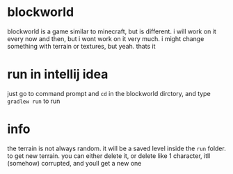 # blockworld
 blockworld is a game similar to minecraft, but is different. i will work on it every now and then, but i wont work on it very much. i might change something with terrain or textures, but yeah. thats it

# run in intellij idea
just go to command prompt and `cd` in the blockworld dirctory, and type `gradlew run` to run

# info

the terrain is not always random. it will be a saved level inside the `run` folder.
to get new terrain. you can either delete it, or delete like 1 character, itll (somehow) corrupted, and youll get a new one

